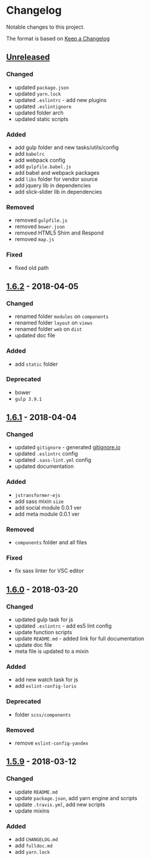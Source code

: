 # Changelog

Notable changes to this project.

The format is based on [Keep a Changelog][changelogDoc]

## [Unreleased]

### Changed

- updated `package.json`
- updated `yarn.lock`
- updated `.eslintrc` - add new plugins
- updated `.eslintignore`
- updated folder arch
- updated static scripts

### Added

- add gulp folder and new tasks/utils/config
- add `babelrc`
- add webpack config
- add `gulpfile.babel.js`
- add babel and webpack packages
- add `libs` folder for vendor source
- add jquery lib in dependencies
- add slick-slider lib in dependencies

### Removed

- removed `gulpfile.js`
- removed `bower.json`
- removed HTML5 Shim and Respond
- removed `map.js`

### Fixed

- fixed old path

## [1.6.2] - 2018-04-05

### Changed

- renamed folder `modules` on `components`
- renamed folder `layout` on `views`
- renamed folder `web` on `dist`
- updated doc file

### Added

- add `static` folder

### Deprecated

- bower
- `gulp 3.9.1`

## [1.6.1] - 2018-04-04

### Changed

- updated `gitignore` - generated [gitignore.io](https://www.gitignore.io)
- updated `.eslintrc` config
- updated `.sass-lint.yml` config
- updated documentation

### Added

- `jstransformer-ejs`
- add sass mixin `size`
- add social module 0.0.1 ver
- add meta module 0.0.1 ver

### Removed

- `components` folder and all files

### Fixed

- fix sass linter for VSC editor

## [1.6.0] - 2018-03-20

### Changed

- updated gulp task for js
- updated `.eslintrc` - add es5 lint config
- update function scripts
- update `README.md` - added link for full documentation
- update doc file
- meta file is updated to a mixin

### Added

- add new watch task for js
- add `eslint-config-loris`

### Deprecated

- folder `scss/components`

### Removed

- remove `eslint-config-yandex`

## [1.5.9] - 2018-03-12

### Changed

- update `README.md`
- update `package.json`, add yarn engine and scripts
- update `.travis.yml`, add new scripts
- update mixins

### Added

- add `CHANGELOG.md`
- add `fulldoc.md`
- add `yarn.lock`

[changelogDoc]: https://keepachangelog.com/en/1.0.0/
[Unreleased]: https://github.com/deeppines/frontend-template/tree/dev
[1.6.2]: https://github.com/deeppines/frontend-template/releases/tag/1.6.2
[1.6.1]: https://github.com/deeppines/frontend-template/releases/tag/1.6.1
[1.6.0]: https://github.com/deeppines/frontend-template/releases/tag/1.6.0
[1.5.9]: https://github.com/deeppines/frontend-template/releases/tag/1.5.9
